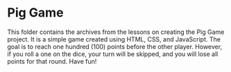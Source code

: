 # Pig Game

This folder contains the archives from the lessons on creating the Pig Game project. It is a simple game created using HTML, CSS, and JavaScript.
The goal is to reach one hundred (100) points before the other player. However, if you roll a one on the dice, your turn will be skipped, and you will lose all points for that round. Have fun!
